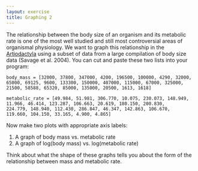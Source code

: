 ```yaml
---
layout: exercise
title: Graphing 2
---
```


The relationship between the body size of an organism and its metabolic
rate is one of the most well studied and still most controversial areas
of organismal physiology. We want to graph this relationship in the
[Artiodactyla](http://en.wikipedia.org/wiki/Even-toed_ungulate) using a
subset of data from a large compilation of body size data (Savage et al.
2004). You can cut and paste these two lists into your program:

```
body_mass = [32000, 37800, 347000, 4200, 196500, 100000, 4290, 32000,
65000, 69125, 9600, 133300, 150000, 407000, 115000, 67000, 325000,
21500, 58588, 65320, 85000, 135000, 20500, 1613, 1618]

metabolic_rate = [49.984, 51.981, 306.770, 10.075, 230.073, 148.949,
11.966, 46.414, 123.287, 106.663, 20.619, 180.150, 200.830,
224.779, 148.940, 112.430, 286.847, 46.347, 142.863, 106.670,
119.660, 104.150, 33.165, 4.900, 4.865]
```

Now make two plots with appropriate axis labels:

1.  A graph of body mass vs. metabolic rate
2.  A graph of log(body mass) vs. log(metabolic rate)

Think about what the shape of these graphs tells you about the form of
the relationship between mass and metabolic rate.

